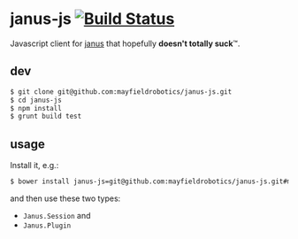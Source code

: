 # janus-js [![Build Status](https://magnum.travis-ci.com/mayfieldrobotics/janus-js.svg?token=qHBoPmgQbWPVxfoYZkz1)](https://magnum.travis-ci.com/mayfieldrobotics/janus-js)

Javascript client for [janus](https://github.com/meetecho/janus-gateway) that hopefully **doesn't totally suck**:tm:.

## dev

```bash
$ git clone git@github.com:mayfieldrobotics/janus-js.git
$ cd janus-js
$ npm install
$ grunt build test
```

## usage

Install it, e.g.:

```bash
$ bower install janus-js=git@github.com:mayfieldrobotics/janus-js.git#master --save
```

and then use these two types:

* `Janus.Session` and
* `Janus.Plugin`
